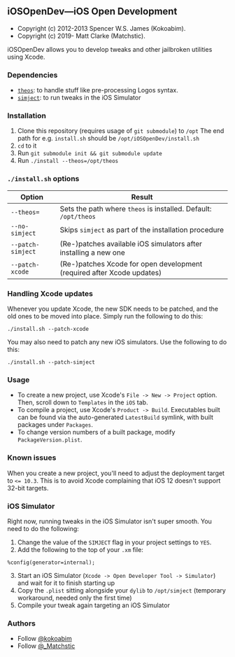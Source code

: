 ## iOSOpenDev—iOS Open Development
- Copyright (c) 2012-2013 Spencer W.S. James (Kokoabim).
- Copyright (c) 2019- Matt Clarke (Matchstic).

iOSOpenDev allows you to develop tweaks and other jailbroken utilities using Xcode.

### Dependencies

- [`theos`](https://github.com/theos/theos): to handle stuff like pre-processing Logos syntax.
- [`simject`](https://github.com/angelXwind/simject): to run tweaks in the iOS Simulator

### Installation

1. Clone this repository (requires usage of `git submodule`) to `/opt`
   The end path for e.g. `install.sh` should be `/opt/iOSOpenDev/install.sh`
2. `cd` to it
3. Run `git submodule init && git submodule update`
4. Run `./install --theos=/opt/theos`

### `./install.sh` options

| Option                        |  Result                                                                                                             |
| ------------------------ | ------------------------------------------------------------------------------------- |
| `--theos=`                | Sets the path where `theos` is installed. Default: `/opt/theos`                    |
| `--no-simject`        | Skips `simject` as part of the installation procedure                                     |
| `--patch-simject`  | (Re-)patches available iOS simulators after installing a new one                    |
| `--patch-xcode`      | (Re-)patches Xcode for open development (required after Xcode updates)   |

### Handling Xcode updates

Whenever you update Xcode, the new SDK needs to be patched, and the old ones to be moved into place. Simply run the following to do this: 

```
./install.sh --patch-xcode
```

You may also need to patch any new iOS simulators. Use the following to do this:

```
./install.sh --patch-simject
```

### Usage

- To create a new project, use Xcode's `File -> New -> Project` option. Then, scroll down to `Templates` in the `iOS` tab.
- To compile a project, use Xcode's `Product -> Build`. Executables built can be found via the auto-generated `LatestBuild` symlink, with built packages under `Packages`.
- To change version numbers of a built package, modify `PackageVersion.plist`.

### Known issues

When you create a new project, you'll need to adjust the deployment target to `<= 10.3`. This is to avoid Xcode complaining that iOS 12 doesn't support 32-bit targets.

### iOS Simulator

Right now, running tweaks in the iOS Simulator isn't super smooth. You need to do the following:

1. Change the value of the `SIMJECT` flag in your project settings to `YES`.
2. Add the following to the top of your `.xm` file:
```
%config(generator=internal);
```
3. Start an iOS Simulator (`Xcode -> Open Developer Tool -> Simulator`) and wait for it to finish starting up
4. Copy the `.plist` sitting alongside your `dylib` to `/opt/simject` (temporary workaround, needed only the first time)
5. Compile your tweak again targeting an iOS Simulator

### Authors

* Follow [@kokoabim](https://twitter.com/kokoabim)
* Follow [@_Matchstic](https://twitter.com/_Matchstic)
